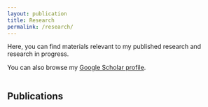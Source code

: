 ```yaml
---
layout: publication
title: Research
permalink: /research/
---
```

<!---
[//]: # {% include image.html url="/images/falklands-rally-1982.jpg" caption="Argentine citizens rally in April 1982 at May Square in Buenos Aires, demonstrating support for their government's recent invasion of the British-held Falkland Islands. (Panta Astiazaran, AFP, Getty Images)" width=400 align="right" %}
-->

Here, you can find materials relevant to my published research and research in progress. 

<!--
I also provide titles for some working papers and works in progress below. I provide full links for these papers when I believe they are ready for peer review. Feel free to contact me if you are interested in some of these projects. [My CV](http://pragmaticlab.net/cv/) contains more information about where some of these projects are in the peer review process.
-->

You can also browse my <a href="http://scholar.google.es/citations?user=gz-6ugcAAAAJ" target="_blank">Google Scholar profile</a>.

<hr style="clear:both;visibility: hidden;" />  

## Publications

<!---
## Publications

## Working Papers and Works in Progress

"[External Territorial Threats and Tolerance of Corruption: A Private/Government Distinction](/research/external-territorial-threats-and-tolerance-of-corruption-a-privategovernment-distinction/)." 

"Understanding Carrots and Sticks in U.S. Aid Allocation: The Case of the Middle East."

"U.S. Presidents, Human Rights, and Economic Aid from Truman to Obama: A Mixed Effects Approach"

"Convergence or Divergence? The Unique Effect of Territorial Threats on Attitudes toward Authoritarian Leaders"
-->
